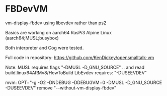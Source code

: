 # FBDevVM
vm-display-fbdev using libevdev rather than ps2

Basics are working on aarch64 RasPi3 Alpine Linux (aarch64;MUSL;busybox)

Both interpreter and Cog were tested.

Full code in repository:
  https://github.com/KenDickey/opensmalltalk-vm

Note:
  MUSL requires flags "-DMUSL -D_GNU_SOURCE" ..
	and read build.linux64ARMv8/HowToBuild
  LibEvdev requires: "-DUSEEVDEV"

mvm:
 OPT="-g -O2 -DNDEBUG -DDEBUGVM=0 -DMUSL -D_GNU_SOURCE -DUSEEVDEV"
 remove "--without-vm-display-fbdev"

